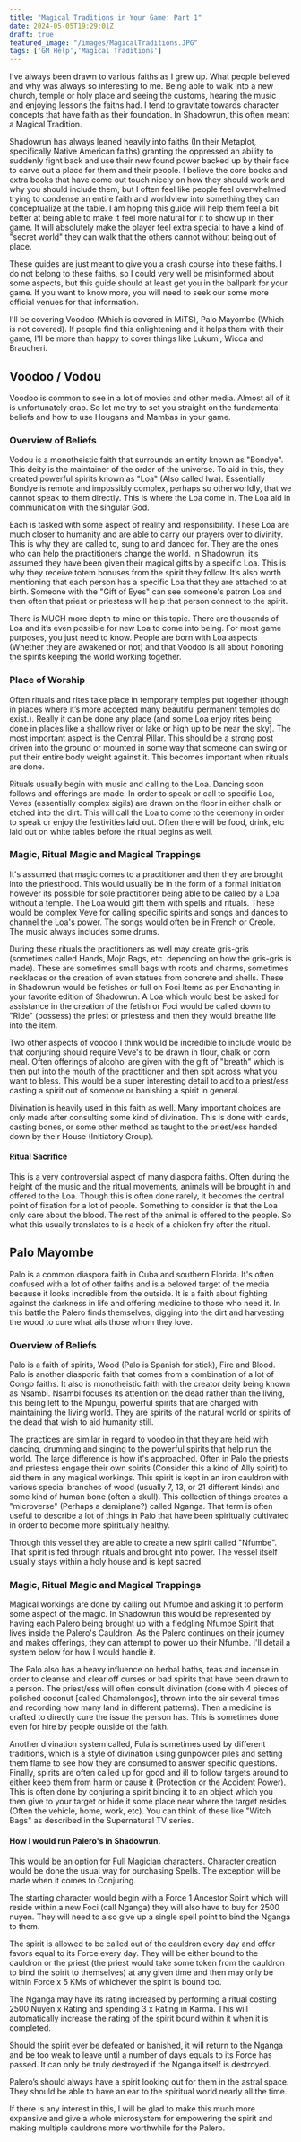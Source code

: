 ```yaml
---
title: "Magical Traditions in Your Game: Part 1"
date: 2024-05-05T19:29:01Z
draft: true
featured_image: "/images/MagicalTraditions.JPG"
tags: ['GM Help','Magical Traditions']
---
```



I've always been drawn to various faiths as I grew up. What people believed and why was always so interesting to me. Being able to walk into a new church, temple or holy place and seeing the customs, hearing the music and enjoying lessons the faiths had. I tend to gravitate towards character concepts that have faith as their foundation. In Shadowrun, this often meant a Magical Tradition. 

Shadowrun has always leaned heavily into faiths (In their Metaplot, specifically Native American faiths) granting the oppressed an ability to suddenly fight back and use their new found power backed up by their face to carve out a place for them and their people. I believe the core books and extra books that have come out touch nicely on how they should work and why you should include them, but I often feel like people feel overwhelmed trying to condense an entire faith and worldview into something they can conceptualize at the table. I am hoping this guide will help them feel a bit better at being able to make it feel more natural for it to show up in their game. It will absolutely make the player feel extra special to have a kind of "secret world" they can walk that the others cannot without being out of place.

These guides are just meant to give you a crash course into these faiths. I do not belong to these faiths, so I could very well be misinformed about some aspects, but this guide should at least get you in the ballpark for your game. If you want to know more, you will need to seek our some more official venues for that information.


I'll be covering Voodoo (Which is covered in MiTS), Palo Mayombe (Which is not covered). If people find this enlightening and it helps them with their game, I'll be more than happy to cover things like Lukumi, Wicca and Braucheri. 

## Voodoo / Vodou
Voodoo is common to see in a lot of movies and other media. Almost all of it is unfortunately crap. So let me try to set you straight on the fundamental beliefs and how to use Hougans and Mambas in your game.

### Overview of Beliefs
Vodou is a monotheistic faith that surrounds an entity known as "Bondye". This deity is the maintainer of the order of the universe. To aid in this, they created powerful spirits known as "Loa" (Also called Iwa). Essentially Bondye is remote and impossibly complex, perhaps so otherworldly, that we cannot speak to them directly. This is where the Loa come in. The Loa aid in communication with the singular God. 

Each is tasked with some aspect of reality and responsibility. These Loa are much closer to humanity and are able to carry our prayers over to divinity. This is why they are called to, sung to and danced for. They are the ones who can help the practitioners change the world. In Shadowrun, it’s assumed they have been given their magical gifts by a specific Loa. This is why they receive totem bonuses from the spirit they follow. It’s also worth mentioning that each person has a specific Loa that they are attached to at birth. Someone with the "Gift of Eyes" can see someone's patron Loa and then often that priest or priestess will help that person connect to the spirit.

There is MUCH more depth to mine on this topic. There are thousands of Loa and it’s even possible for new Loa to come into being. For most game purposes, you just need to know. People are born with Loa aspects (Whether they are awakened or not) and that Voodoo is all about honoring the spirits keeping the world working together.

### Place of Worship
Often rituals and rites take place in temporary temples put together (though in places where it’s more accepted many beautiful permanent temples do exist.). Really it can be done any place (and some Loa enjoy rites being done in places like a shallow river or lake or high up to be near the sky). The most important aspect is the Central Pillar. This should be a strong post driven into the ground or mounted in some way that someone can swing or put their entire body weight against it. This becomes important when rituals are done. 

Rituals usually begin with music and calling to the Loa. Dancing soon follows and offerings are made. In order to speak or call to specific Loa, Veves (essentially complex sigils) are drawn on the floor in either chalk or etched into the dirt. This will call the Loa to come to the ceremony in order to speak or enjoy the festivities laid out. Often there will be food, drink, etc laid out on white tables before the ritual begins as well.

### Magic, Ritual Magic and Magical Trappings
It's assumed that magic comes to a practitioner and then they are brought into the priesthood. This would usually be in the form of a formal initiation however its possible for sole practitioner being able to be called by a Loa without a temple. The Loa would gift them with spells and rituals. These would be complex Veve for calling specific spirits and songs and dances to channel the Loa's power. The songs would often be in French or Creole. The music always includes some drums. 

During these rituals the practitioners as well may create gris-gris (sometimes called Hands, Mojo Bags, etc. depending on how the gris-gris is made). These are sometimes small bags with roots and charms, sometimes necklaces or the creation of even statues from concrete and shells. These in Shadowrun would be fetishes or full on Foci Items as per Enchanting in your favorite edition of Shadowrun. A Loa which would best be asked for assistance in the creation of the fetish or Foci would be called down to "Ride" (possess) the priest or priestess and then they would breathe life into the item.

Two other aspects of voodoo I think would be incredible to include would be that conjuring should require Veve's to be drawn in flour, chalk or corn meal. Often offerings of alcohol are given with the gift of "breath" which is then put into the mouth of the practitioner and then spit across what you want to bless. This would be a super interesting detail to add to a priest/ess casting a spirit out of someone or banishing a spirit in general.

Divination is heavily used in this faith as well. Many important choices are only made after consulting some kind of divination. This is done with cards, casting bones, or some other method as taught to the priest/ess handed down by their House (Initiatory Group).

#### Ritual Sacrifice
This is a very controversial aspect of many diaspora faiths. Often during the height of the music and the ritual movements, animals will be brought in and offered to the Loa. Though this is often done rarely, it becomes the central point of fixation for a lot of people. Something to consider is that the Loa only care about the blood. The rest of the animal is offered to the people. So what this usually translates to is a heck of a chicken fry after the ritual. 

## Palo Mayombe
Palo is a common diaspora faith in Cuba and southern Florida. It's often confused with a lot of other faiths and is a beloved target of the media because it looks incredible from the outside. It is a faith about fighting against the darkness in life and offering medicine to those who need it. In this battle the Palero finds themselves, digging into the dirt and harvesting the wood to cure what ails those whom they love.

### Overview of Beliefs
Palo is a faith of spirits, Wood (Palo is Spanish for stick), Fire and Blood. Palo is another diasporic faith that comes from a combination of a lot of Congo faiths. It also is monotheistic faith with the creator deity being known as Nsambi. Nsambi focuses its attention on the dead rather than the living, this being left to the Mpungu, powerful spirits that are charged with maintaining the living world. They are spirits of the natural world or spirits of the dead that wish to aid humanity still.

The practices are similar in regard to voodoo in that they are held with dancing, drumming and singing to the powerful spirits that help run the world. The large difference is how it's approached. Often in Palo the priests and priestess engage their own spirits (Consider this a kind of Ally spirit) to aid them in any magical workings. This spirit is kept in an iron cauldron with various special branches of wood (usually 7, 13, or 21 different kinds) and some kind of human bone (often a skull). This collection of things creates a "microverse" (Perhaps a demiplane?) called Nganga. That term is often useful to describe a lot of things in Palo that have been spiritually cultivated in order to become more spiritually healthy.

Through this vessel they are able to create a new spirit called "Nfumbe". That spirit is fed through rituals and brought into power. The vessel itself usually stays within a holy house and is kept sacred. 


### Magic, Ritual Magic and Magical Trappings
Magical workings are done by calling out Nfumbe and asking it to perform some aspect of the magic. In Shadowrun this would be represented by having each Palero being brought up with a fledgling Nfumbe Spirit that lives inside the Palero's Cauldron. As the Palero continues on their journey and makes offerings, they can attempt to power up their Nfumbe. I'll detail a system below for how I would handle it.

The Palo also has a heavy influence on herbal baths, teas and incense in order to cleanse and clear off curses or bad spirits that have been drawn to a person. The priest/ess will often consult divination (done with 4 pieces of polished coconut [called Chamalongos], thrown into the air several times and recording how many land in different patterns). Then a medicine is crafted to directly cure the issue the person has. This is sometimes done even for hire by people outside of the faith.

Another divination system called, Fula is sometimes used by different traditions, which is a style of divination using gunpowder piles and setting them flame to see how they are consumed to answer specific questions. Finally, spirits are often called up for good and ill to follow targets around to either keep them from harm or cause it (Protection or the Accident Power). This is often done by conjuring a spirit binding it to an object which you then give to your target or hide it some place near where the target resides (Often the vehicle, home, work, etc). You can think of these like "Witch Bags" as described in the Supernatural TV series.

#### How I would run Palero's in Shadowrun.
This would be an option for Full Magician characters. Character creation would be done the usual way for purchasing Spells. The exception will be made when it comes to Conjuring. 

The starting character would begin with a Force 1 Ancestor Spirit which will reside within a new Foci (call Nganga) they will also have to buy for 2500 nuyen. They will need to also give up a single spell point to bind the Nganga to them.

The spirit is allowed to be called out of the cauldron every day and offer favors equal to its Force every day. They will be either bound to the cauldron or the priest (the priest would take some token from the cauldron to bind the spirit to themselves) at any given time and then may only be within Force x 5 KMs of whichever the spirit is bound too. 

The Nganga may have its rating increased by performing a ritual costing 2500 Nuyen x Rating and spending 3 x Rating in Karma. This will automatically increase the rating of the spirit bound within it when it is completed. 

Should the spirit ever be defeated or banished, it will return to the Nganga and be too weak to leave until a number of days equals to its Force has passed. It can only be truly destroyed if the Nganga itself is destroyed.

Palero’s should always have a spirit looking out for them in the astral space. They should be able to have an ear to the spiritual world nearly all the time. 

If there is any interest in this, I will be glad to make this much more expansive and give a whole microsystem for empowering the spirit and making multiple cauldrons more worthwhile for the Palero.